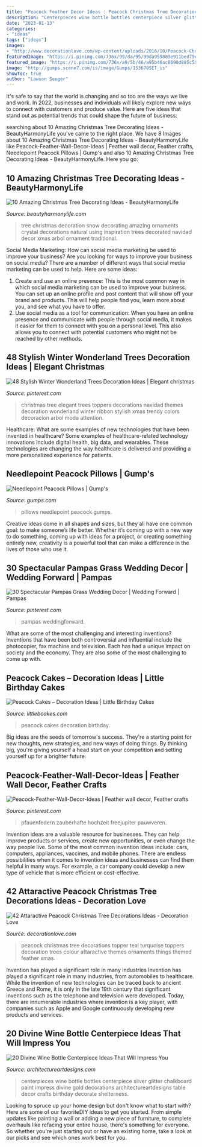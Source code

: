 ```yaml
---
title: "Peacock Feather Decor Ideas : Peacock Christmas Tree Decorations Topper Teal Turquoise Toppers Decoration Trees Colour Attaractive Themes Ornaments Things Themed Feather Xmas"
description: "Centerpieces wine bottle bottles centerpiece silver glitter chalkboard paint impress divine gold decorations architectureartdesigns table decor crafts birthday decorate shelterness"
date: "2023-01-13"
categories:
- "ideas"
tags: ["ideas"]
images:
- "http://www.decorationlove.com/wp-content/uploads/2016/10/Peacock-Christmas-Tree-Topper-Design.jpg"
featuredImage: "https://i.pinimg.com/736x/99/da/95/99da959889e911bed79e718508591528.jpg"
featured_image: "https://i.pinimg.com/736x/a9/5b/46/a95b46ac8690d885c5975dab8a8e2526.jpg"
image: "http://gumps.scene7.com/is/image/Gumps/153670SET_is"
ShowToc: true
author: "Lawson Senger"
---
```



It's safe to say that the world is changing and so too are the ways we live and work. In 2022, businesses and individuals will likely explore new ways to connect with customers and produce value. Here are five ideas that stand out as potential trends that could shape the future of business:

	

		
searching about 10 Amazing Christmas Tree Decorating Ideas - BeautyHarmonyLife you've came to the right place. We have 8 Images about 10 Amazing Christmas Tree Decorating Ideas - BeautyHarmonyLife like Peacock-Feather-Wall-Decor-Ideas | Feather wall decor, Feather crafts, Needlepoint Peacock Pillows | Gump&#039;s and also 10 Amazing Christmas Tree Decorating Ideas - BeautyHarmonyLife. Here you go:
		
    
## 10 Amazing Christmas Tree Decorating Ideas - BeautyHarmonyLife

<img loading=lazy src="https://beautyharmonylife.com/wp-content/uploads/2013/11/White-Christmas-Tree-Ornaments.jpg" onerror="this.onerror=null;this.src='https://tse1.mm.bing.net/th?id=OIP.4xflM8bcDAsBigFrIqPCXQHaLH&amp;pid=15.1';" alt="10 Amazing Christmas Tree Decorating Ideas - BeautyHarmonyLife">

_Source: beautyharmonylife.com_

>tree christmas decoration snow decorating amazing ornaments crystal decorations natural using inspiration trees decorated navidad decor xmas arbol ornament traditional. 

	

Social Media Marketing: How can social media marketing be used to improve your business?
Are you looking for ways to improve your business on social media? There are a number of different ways that social media marketing can be used to help. Here are some ideas: 
1. Create and use an online presence: This is the most common way in which social media marketing can be used to improve your business. You can set up an online profile and post content that will show off your brand and products. This will help people find you, learn more about you, and see what you have to offer. 
2. Use social media as a tool for communication: When you have an online presence and communicate with people through social media, it makes it easier for them to connect with you on a personal level. This also allows you to connect with potential customers who might not be reached by other methods. 

    
## 48 Stylish Winter Wonderland Trees Decoration Ideas | Elegant Christmas

<img loading=lazy src="https://i.pinimg.com/736x/99/da/95/99da959889e911bed79e718508591528.jpg" onerror="this.onerror=null;this.src='https://tse3.mm.bing.net/th?id=OIP.85Gw16rLTz9R-1cAvOPR8gHaJ3&amp;pid=15.1';" alt="48 Stylish Winter Wonderland Trees Decoration Ideas | Elegant christmas">

_Source: pinterest.com_

>christmas tree elegant trees toppers decorations navidad themes decoration wonderland winter ribbon stylish xmas trendy colors decoracion arbol moda attention. 

	

Healthcare: What are some examples of new technologies that have been invented in healthcare?
Some examples of healthcare-related technology innovations include digital health, big data, and wearables. These technologies are changing the way healthcare is delivered and providing a more personalized experience for patients.

    
## Needlepoint Peacock Pillows | Gump&#039;s

<img loading=lazy src="http://gumps.scene7.com/is/image/Gumps/153670SET_is" onerror="this.onerror=null;this.src='https://tse4.mm.bing.net/th?id=OIP.FBO4bREgOBSx-wO5jI3O8QHaHa&amp;pid=15.1';" alt="Needlepoint Peacock Pillows | Gump&#039;s">

_Source: gumps.com_

>pillows needlepoint peacock gumps. 

	

Creative ideas come in all shapes and sizes, but they all have one common goal: to make someone’s life better. Whether it’s coming up with a new way to do something, coming up with ideas for a project, or creating something entirely new, creativity is a powerful tool that can make a difference in the lives of those who use it.

    
## 30 Spectacular Pampas Grass Wedding Decor | Wedding Forward | Pampas

<img loading=lazy src="https://i.pinimg.com/736x/a9/5b/46/a95b46ac8690d885c5975dab8a8e2526.jpg" onerror="this.onerror=null;this.src='https://tse3.mm.bing.net/th?id=OIP.1HRVLNrUoIZiJOKVaS1rRQHaK8&amp;pid=15.1';" alt="30 Spectacular Pampas Grass Wedding Decor | Wedding Forward | Pampas">

_Source: pinterest.com_

>pampas weddingforward. 

	

What are some of the most challenging and interesting inventions?
Inventions that have been both controversial and influential include the photocopier, fax machine and television. Each has had a unique impact on society and the economy. They are also some of the most challenging to come up with.

    
## Peacock Cakes – Decoration Ideas | Little Birthday Cakes

<img loading=lazy src="http://www.littlebcakes.com/wp-content/uploads/2014/02/Peacock-Wedding-Cakes.jpg" onerror="this.onerror=null;this.src='https://tse4.mm.bing.net/th?id=OIP.QmrgadVDAR4fUvHLkvVZFwHaLG&amp;pid=15.1';" alt="Peacock Cakes – Decoration Ideas | Little Birthday Cakes">

_Source: littlebcakes.com_

>peacock cakes decoration birthday. 

	

Big ideas are the seeds of tomorrow's success. They're a starting point for new thoughts, new strategies, and new ways of doing things. By thinking big, you're giving yourself a head start on your competition and setting yourself up for a brighter future.

    
## Peacock-Feather-Wall-Decor-Ideas | Feather Wall Decor, Feather Crafts

<img loading=lazy src="https://i.pinimg.com/736x/20/a5/6e/20a56e40468d3cae84cbab9c8217064c.jpg" onerror="this.onerror=null;this.src='https://tse2.mm.bing.net/th?id=OIP._YEn4Bswtf62ycx8SnAYbgHaJ4&amp;pid=15.1';" alt="Peacock-Feather-Wall-Decor-Ideas | Feather wall decor, Feather crafts">

_Source: pinterest.com_

>pfauenfedern zauberhafte hochzeit freejupiter pauwveren. 

	

Invention ideas are a valuable resource for businesses. They can help improve products or services, create new opportunities, or even change the way people live. Some of the most common invention ideas include: cars, computers, appliances, vaccines, and mobile phones. There are endless possibilities when it comes to invention ideas and businesses can find them helpful in many ways. For example, a car company could develop a new type of vehicle that is more efficient or cost-effective.

    
## 42 Attaractive Peacock Christmas Tree Decorations Ideas - Decoration Love

<img loading=lazy src="http://www.decorationlove.com/wp-content/uploads/2016/10/Peacock-Christmas-Tree-Topper-Design.jpg" onerror="this.onerror=null;this.src='https://tse1.mm.bing.net/th?id=OIP.Q2tq7ppUF4M_0UWs3AjguAHaLH&amp;pid=15.1';" alt="42 Attaractive Peacock Christmas Tree Decorations Ideas - Decoration Love">

_Source: decorationlove.com_

>peacock christmas tree decorations topper teal turquoise toppers decoration trees colour attaractive themes ornaments things themed feather xmas. 

	

Invention has played a significant role in many industries
Invention has played a significant role in many industries, from automobiles to healthcare. While the invention of new technologies can be traced back to ancient Greece and Rome, it is only in the late 19th century that significant inventions such as the telephone and television were developed. Today, there are innumerable industries where invention is a key player, with companies such as Apple and Google continuously developing new products and services.

    
## 20 Divine Wine Bottle Centerpiece Ideas That Will Impress You

<img loading=lazy src="http://www.architectureartdesigns.com/wp-content/uploads/2016/10/17-10.jpg" onerror="this.onerror=null;this.src='https://tse3.mm.bing.net/th?id=OIP.o5QKgf9amLJQTKv1pN0RYAHaJ4&amp;pid=15.1';" alt="20 Divine Wine Bottle Centerpiece Ideas That Will Impress You">

_Source: architectureartdesigns.com_

>centerpieces wine bottle bottles centerpiece silver glitter chalkboard paint impress divine gold decorations architectureartdesigns table decor crafts birthday decorate shelterness. 

	

Looking to spruce up your home design but don't know what to start with? Here are some of our favoriteDIY ideas to get you started. From simple updates like painting a wall or adding a new piece of furniture, to complete overhauls like refacing your entire house, there's something for everyone. So whether you're just starting out or have an existing home, take a look at our picks and see which ones work best for you.

